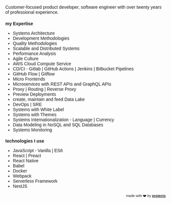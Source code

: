 <link href="https://fonts.googleapis.com/css?family=Montserrat&display=swap" rel="stylesheet">

Customer-focused product developer, software engineer with over twenty years of professional experience.

### my Expertise
- Systems Architecture
- Development Methodologies
- Quality Methodologies
- Scalable and Distributed Systems
- Performance Analysis
- Agile Culture
- AWS Cloud Compute Service
- CD/CI - Gitlab &#124; GitHub Actions &#124; Jenkins &#124; Bitbucket Pipelines
- GitHub Flow &#124; Gitflow
- Micro Frontends
- Microservices with REST APIs and GraphQL APIs
- Proxy &#124; Routing &#124; Reverse Proxy
- Preview Deployments
- create, maintain and feed Data Lake
- DevOps &#124; SRE
- Systems with White Label
- Systems with Themes
- Systems Internationalization - Language &#124; Currency
- Data Modeling in NoSQL and SQL Databases
- Systems Monitoring

### technologies I use
- JavaScript - Vanilla &#124; ES6 
- React &#124; Preact
- React Native
- Babel
- Docker
- Webpack
- Serverless Framework
- NestJS






<div style="text-align: right; float: right;">
 <span style="font-size: 11px"> made with ❤️ by </span>
 <a href="http://projects.ciro-maciel.me" style="font-size: 11px" target="_blank">
   <strong style="font-size: 11px">projects</strong>
 </a>
</div>

<style>
 * {
    font-family: 'Montserrat', sans-serif !important;
     font-size: 14px;
  }
 h1 {
    font-size: 23px; 
 }
 h1 a{
    display: none;
 }
 h1:after {
  content: 'what I deliver Value...';
 }
 .container-lg{
  max-width: 900px
 }
 hr {
  height: 0px !important;
  border-bottom: 1px solid #eaecef !important;
  margin-bottom: 10px !important;
 }
</style>

